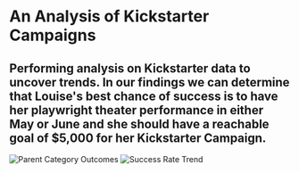 # An Analysis of Kickstarter Campaigns
Performing analysis on Kickstarter data to uncover trends.
In our findings we can determine that Louise's best chance of success is to have her playwright theater performance in either May or June and she should have a reachable goal of $5,000 for her Kickstarter Campaign.
---
![Parent Category Outcomes](Classwork/Crowd_Funding_Analysis/Parent_Category_Outcomes.png)
![Success Rate Trend](Classwork/Crowd_Funding_Analysis/Success_Rate_Trend.png)
